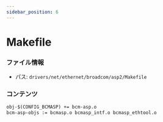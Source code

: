 ```yaml
---
sidebar_position: 6
---
```

# Makefile

### ファイル情報

- パス: `drivers/net/ethernet/broadcom/asp2/Makefile`

### コンテンツ

```txt
obj-$(CONFIG_BCMASP) += bcm-asp.o
bcm-asp-objs := bcmasp.o bcmasp_intf.o bcmasp_ethtool.o

```
